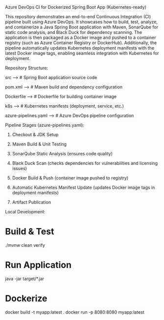 Azure DevOps CI for Dockerized Spring Boot App (Kubernetes-ready)

This repository demonstrates an end-to-end Continuous Integration (CI) pipeline built using Azure DevOps. It showcases how to build, test, analyze, and containerize a Java Spring Boot application with Maven, SonarQube for static code analysis, and Black Duck for dependency scanning. The application is then packaged as a Docker image and pushed to a container registry (such as Azure Container Registry or DockerHub). Additionally, the pipeline automatically updates Kubernetes deployment manifests with the latest Docker image tags, enabling seamless integration with Kubernetes for deployment.

Repository Structure:

src --> # Spring Boot application source code

pom.xml --> # Maven build and dependency configuration

Dockerfile --> # Dockerfile for building container image

k8s -->  # Kubernetes manifests (deployment, service, etc.)

azure-pipelines.yaml -->  # Azure DevOps pipeline configuration


Pipeline Stages (azure-pipelines.yaml):

1. Checkout & JDK Setup

2. Maven Build & Unit Testing

3. SonarQube Static Analysis (ensures code quality)

4. Black Duck Scan (checks dependencies for vulnerabilities and licensing issues)

5. Docker Build & Push (container image pushed to registry)

6. Automatic Kubernetes Manifest Update (updates Docker image tags in deployment manifests)

7. Artifact Publication


Local Development:

# Build & Test
./mvnw clean verify

# Run Application
java -jar target/*.jar

# Dockerize
docker build -t myapp:latest .
docker run -p 8080:8080 myapp:latest
